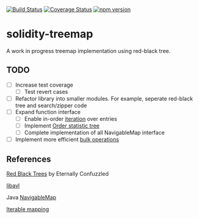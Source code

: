 [![Build Status](https://travis-ci.org/saurfang/solidity-treemap.svg?branch=master)](https://travis-ci.org/saurfang/solidity-treemap)
[![Coverage Status](https://coveralls.io/repos/github/saurfang/solidity-treemap/badge.svg?branch=master)](https://coveralls.io/github/saurfang/solidity-treemap?branch=master)
[![npm version](https://badge.fury.io/js/solidity-treemap.svg)](https://badge.fury.io/js/solidity-treemap)

# solidity-treemap

A work in progress treemap implementation using red-black tree.

## TODO

- [ ] Increase test coverage
  - [ ] Test revert cases
- [ ] Refactor library into smaller modules. For example, seperate red-black tree and search/zipper code
- [ ] Expand function interface
  - [ ] Enable in-order [iteration](https://github.com/ethereum/dapp-bin/blob/master/library/iterable_mapping.sol) over entries
  - [ ] Implement [Order statistic tree](https://en.wikipedia.org/wiki/Order_statistic_tree)
  - [ ] Complete implementation of all NavigableMap interface
- [ ] Implement more efficient [bulk operations](https://en.wikipedia.org/wiki/Red%E2%80%93black_tree#Set_operations_and_bulk_operations)

## References

[Red Black Trees](http://eternallyconfuzzled.com/tuts/datastructures/jsw_tut_rbtree.aspx) by Eternally Confuzzled

[libavl](http://adtinfo.org/libavl.html/prb.c.txt)

Java [NavigableMap](https://docs.oracle.com/javase/8/docs/api/java/util/NavigableMap.html)

[Iterable mapping](https://github.com/ethereum/dapp-bin/blob/master/library/iterable_mapping.sol)
